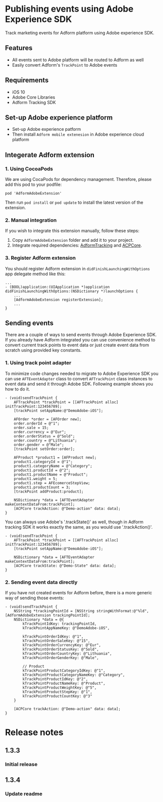 # Publishing events using Adobe Experience SDK

Track marketing events for Adform platform using Adobe experience SDK.

## Features

- All events sent to Adobe platform will be routed to Adform as well
- Easily convert Adform's `TrackPoint` to Adobe events

## Requirements

- iOS 10
- Adobe Core Libraries
- Adform Tracking SDK

## Set-up Adobe experience platform

- Set-up Adobe experience patform
- Then install `Adform mobile extenesion` in Adobe experience cloud platform

## Integerate Adform extension

### 1. Using CocoaPods

We are using CocaPods for dependency management. Therefore, please add this pod to your podfile:

```
pod 'AdformAdobeExtension'
```

Then run `pod install` or `pod update` to install the latest version of the extension.

### 2. Manual integration

If you wish to integrate this extension manually, follow these steps: 

1. Copy `AdformAdobeExtension` folder and add it to your project. 
2. Integrate required dependencies: [AdformTracking](https://github.com/adform/adform-tracking-ios-sdk) and [ACPCore](https://aep-sdks.gitbook.io/docs/getting-started/get-the-sdk). 

### 3. Register Adform extension

You should register Adform extension in `didFinishLaunchingWithOptions` app delegate method like this:

```obj-c
...
- (BOOL)application:(UIApplication *)application didFinishLaunchingWithOptions:(NSDictionary *)launchOptions {
    ...
    [AdformAdobeExtension registerExtension];
    ...
}
```

## Sending events

There are a couple of ways to send events through Adobe Experience SDK. If you already have Adform integrated you can use convenience method to convert current track points to event data or just create event data from scratch using provided key constants.

### 1. Using track point adapter

To minimize code changes needed to migrate to Adobe Experience SDK you can use `AFTEventAdapter` class to convert `AFTrackPoint` class instances to event data and send it through Adobe SDK. Following example shows you how to do it.

```obj-c
- (void)sendTrackPoint {
    AFTrackPoint *trackPoint = [[AFTrackPoint alloc] initTrackPoint:123456789];
    [trackPoint setAppName:@"DemoAdobe-iOS"];
    
    AFOrder *order = [AFOrder new];
    order.orderId = @"1";
    order.sale = 15;
    order.currency = @"Eur";
    order.orderStatus = @"Sold";
    order.country = @"Lithuania";
    order.gender = @"Male";
    [trackPoint setOrder:order];
    
    AFProduct *product1 = [AFProduct new];
    product1.categoryId = @"1";
    product1.categoryName = @"Category";
    product1.productId = @"2";
    product1.productName = @"Product";
    product1.weight = 5;
    product1.step = AFEcomerceStepView;
    product1.productCount = 3;
    [trackPoint addProduct:product];
    
    NSDictionary *data = [AFTEventAdapter makeContextDataFrom:trackPoint];
    [ACPCore trackAction: @"Demo-action" data: data];
}
```

You can always use Adobe's '.trackState()' as well, though in Adform tracking SDK it works exactly the same, as you would use '.trackAction()'.

```obj-c
- (void)sendTrackPoint {
    AFTrackPoint *trackPoint = [[AFTrackPoint alloc] initTrackPoint:123456789];
    [trackPoint setAppName:@"DemoAdobe-iOS"];
    
    NSDictionary *data = [AFTEventAdapter makeContextDataFrom:trackPoint];
    [ACPCore trackState: @"Demo-State" data: data];
}
```

### 2. Sending event data directly

If you have not created events for Adform before, there is a more generic way of sending those events:

```obj-c
- (void)sendTrackPoint {
    NSString *trackingPointId = [NSString stringWithFormat:@"%ld", [AdformAdobeExtension trackingPointId];
    NSDictionary *data = @{
        kTrackPointIdKey: trackingPointId,
        kTrackPointAppNameKey: @"DemoAdobe-iOS",
        
        kTrackPointOrderIdKey: @"1",
        kTrackPointOrderSaleKey: @"15",
        kTrackPointOrderCurrencyKey: @"Eur",
        kTrackPointOrderStatusKey: @"Sold",
        kTrackPointOrderCountryKey: @"Lithuania",
        kTrackPointOrderGenderKey: @"Male",
        
        // Product
        kTrackPointProductCategoryIdKey: @"1",
        kTrackPointProductCategoryNameKey: @"Category",
        kTrackPointProductIdKey: @"2",
        kTrackPointProductNameKey: @"Product",
        kTrackPointProductWeightKey: @"5",
        kTrackPointProductStepKey: @"1",
        kTrackPointProductCountKey: @"3"
    }
    
    [ACPCore trackAction: @"Demo-action" data: data];
}
```

# Release notes

## 1.3.3

### Initial release

## 1.3.4

### Update readme
